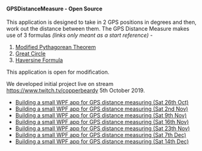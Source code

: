 #### GPSDistanceMeasure - Open Source

This application is designed to take in 2 GPS positions in degrees and then, work out the distance between them. The GPS Distance Measure makes use of 3 formulas *(links only meant as a start reference)* -

1. [Modified Pythagorean Theorem](https://en.wikipedia.org/wiki/Pythagorean_theorem)
2. [Great Circle](http://mathworld.wolfram.com/GreatCircle.html)
3. [Haversine Formula](https://www.igismap.com/haversine-formula-calculate-geographic-distance-earth)

This application is open for modification.

We developed initial project live on stream <https://www.twitch.tv/copperbeardy> 5th October 2019.

- [Building a small WPF app for GPS distance measuring (Sat 26th Oct)](https://www.twitch.tv/videos/499779783)
- [Building a small WPF app for GPS distance measuring (Sat 2nd Nov)](https://www.twitch.tv/videos/502878682)
- [Building a small WPF app for GPS distance measuring (Sat 9th Nov)](https://www.twitch.tv/videos/505931535)
- [Building a small WPF app for GPS distance measuring (Sat 16th Nov)](https://www.twitch.tv/videos/509067137)
- [Building a small WPF app for GPS distance measuring (Sat 23th Nov)](https://www.twitch.tv/videos/512178985)
- [Building a small WPF app for GPS distance measuring (Sat 7th Dec)](https://www.twitch.tv/videos/518240061)
- [Building a small WPF app for GPS distance measuring (Sat 14th Dec)](https://www.twitch.tv/videos/521308560)
